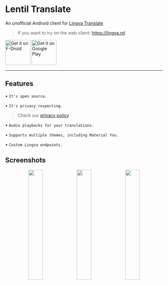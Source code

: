 # Lentil Translate 
An unofficial Android client for [Lingva Translate](https://github.com/TheDavidDelta/lingva-translate)

> If you want to try on the web client:
https://lingva.ml

[<img src="https://fdroid.gitlab.io/artwork/badge/get-it-on.png"
alt="Get it on F-Droid"
height="80">](https://f-droid.org/packages/dev.atajan.lingva_android)
[<img src="https://play.google.com/intl/en_us/badges/images/generic/en-play-badge.png"
alt="Get it on Google Play"
height="80">](https://play.google.com/store/apps/details?id=dev.atajan.lingva_android)

---

## Features

• `It's open source.`

• `It's privacy respecting.`
   > Check our [privacy policy](https://github.com/yaxarat/lingvaandroid/blob/main/PrivacyPolicy.md)

• `Audio playbacks for your translations.`

• `Supports multiple themes, including Material You.`

• `Custom Lingva
 endpoints.`

## Screenshots
<div align="center"> 

 <div> 

 <img src="fastlane/metadata/android/en-US/images/phoneScreenshots/1.png" width="30%" /> 

 <img src="fastlane/metadata/android/en-US/images/phoneScreenshots/2.png" width="30%" /> 

 <img src="fastlane/metadata/android/en-US/images/phoneScreenshots/3.png" width="30%" /> 


 </div> 

 </div>
